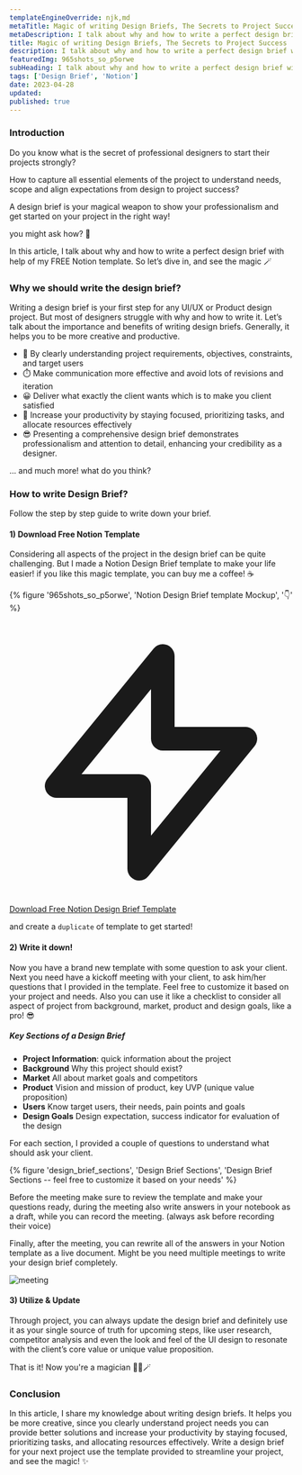 ```yaml
---
templateEngineOverride: njk,md
metaTitle: Magic of writing Design Briefs, The Secrets to Project Success
metaDescription: I talk about why and how to write a perfect design brief with help of my FREE Notion template. So let’s dive in, and see the magic 🪄 
title: Magic of writing Design Briefs, The Secrets to Project Success
description: I talk about why and how to write a perfect design brief with help of my FREE Notion template. So let’s dive in, and see the magic 🪄
featuredImg: 965shots_so_p5orwe
subHeading: I talk about why and how to write a perfect design brief with help of my FREE Notion template. So let’s dive in, and see the magic 🪄
tags: ['Design Brief', 'Notion']
date: 2023-04-28
updated:
published: true
---
```


<div class="col-start-3 col-end-9">

### Introduction

Do you know what is the secret of professional designers to start their projects strongly?

How to capture all essential elements of the project to understand needs, scope and align expectations from design to project success?

 A design brief is your magical weapon to show your professionalism and get started on your project in the right way! 

you might ask how? 🤔

In this article, I talk about why and how to write a perfect design brief with help of my FREE Notion template. So let’s dive in, and see the magic 🪄

### Why we should write the design brief?

Writing a design brief is your first step for any UI/UX or Product design project. But most of designers struggle with why and how to write it. Let’s talk about the importance and benefits of writing design briefs. Generally, it helps you to be more creative and productive.

- 💎 By clearly understanding project requirements, objectives, constraints,  and target users
- ⏱️ Make communication more effective and avoid lots of revisions and iteration
- 😀 Deliver what exactly the client wants which is to make you client satisfied
- 🚀 Increase your productivity by staying focused, prioritizing tasks, and allocate resources effectively
- 😎 Presenting a comprehensive design brief demonstrates professionalism and attention to detail, enhancing your credibility as a designer.

… and much more! what do you think?

### How to write Design Brief?
Follow the step by step guide to write down your brief.

#### 1) Download Free Notion Template

Considering all aspects of the project in the design brief can be quite challenging. But I made a Notion Design Brief template to make your life easier! if you like this magic template, you can buy me a coffee! ☕ 

{% figure '965shots_so_p5orwe', 'Notion Design Brief template Mockup', '👇' %}

 <a href="https://mmdsharifi.gumroad.com/l/designbrief" title="Download now" target="_blank" rel="noreferrer" class="text-center text-blue-800 bg-blue-100 transition-colors hover:text-blue-100 hover:bg-blue-800 dark:text-red-900 dark:bg-blue-700 dark:hover:bg-blue-900 dark:hover:text-blue-900 font-bold tracking-tight text-lg py-3 px-5 mb-5 rounded-md inline-flex items-center justify-center">
            <svg class="inline-block w-5 h-5 mr-2" xmlns="http://www.w3.org/2000/svg" fill="none" viewBox="0 0 24 24" stroke="currentColor">
              <path stroke-linecap="round" stroke-linejoin="round" stroke-width="2" d="M13 10V3L4 14h7v7l9-11h-7z" />
            </svg>
            Download Free Notion Design Brief Template
 </a>


and create a `duplicate` of template to get started!
#### 2) Write it down!

Now you have a brand new template with some question to ask your client. Next you need have a kickoff meeting with your client, to ask him/her questions that I provided in the template.
Feel free to customize it based on your project and needs. Also you can use it like a checklist to consider all aspect of project from background, market, product and design goals, like a pro! 😎
##### Key Sections of a Design Brief

- **Project Information**: quick information about the project
- **Background** Why this project should exist?
- **Market** All about market goals and competitors
- **Product** Vision and mission of product, key UVP (unique value proposition)
- **Users** Know target users, their needs, pain points and goals
- **Design Goals** Design expectation, success indicator for evaluation of the design

For each section, I provided a couple of questions to understand what should ask your client.

{% figure 'design_brief_sections', 'Design Brief Sections', 'Design Brief Sections -- feel free to customize it based on your needs' %}

Before the meeting make sure to review the template and make your questions ready, during the meeting also write answers in your notebook as a draft, while you can record the meeting. (always ask before recording their voice)


Finally, after the meeting, you can rewrite all of the answers in your Notion template as a live document. Might be you need multiple meetings to write your design brief completely.

![meeting](https://thumbs.gfycat.com/ConsiderateCalculatingAnnelid-size_restricted.gif)

#### 3) Utilize & Update 
Through project, you can always update the design brief and definitely use it as your single source of truth for upcoming steps, like user research, competitor analysis and even the look and feel of the UI design to resonate with the client’s core value or unique value proposition.

That is it! Now you're a magician 🧙‍♂️🪄


### Conclusion

In this article, I share my knowledge about writing design briefs. It helps you be more creative, since you clearly understand project needs you can provide better solutions and increase your productivity by staying focused, prioritizing tasks, and allocating resources effectively. Write a design brief for your next project use the template provided to streamline your project, and see the magic! ✨

</div>
